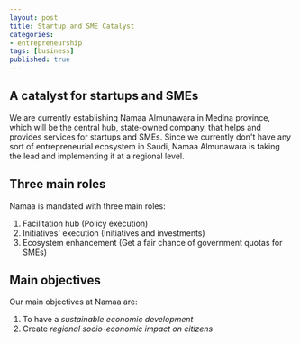 ```yaml
---
layout: post
title: Startup and SME Catalyst
categories:
- entrepreneurship
tags: [business]
published: true
---
```


## A catalyst for startups and SMEs
We are currently establishing Namaa Almunawara in Medina province, which will be the central hub, state-owned company, that helps and provides services for startups and SMEs. Since we currently don't have any sort of entrepreneurial ecosystem in Saudi, Namaa Almunawara is taking the lead and implementing it at a regional level.

## Three main roles

Namaa is mandated with three main roles:

1. Facilitation hub (Policy execution)
2. Initiatives' execution (Initiatives and investments)
3. Ecosystem enhancement (Get a fair chance of government quotas for SMEs)

## Main objectives

Our main objectives at Namaa are:

1. To have a *sustainable economic development*
2. Create *regional socio-economic impact on citizens*

